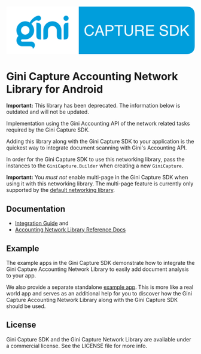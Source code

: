 ![Gini Capture SDK for Android](../GiniCapture_Logo.png)

Gini Capture Accounting Network Library for Android
==================================================

**Important:** This library has been deprecated. The information below is outdated and will not be updated.

Implementation using the Gini Accounting API of the network related tasks required by the Gini Capture SDK.

Adding this library along with the Gini Capture SDK to your application is the quickest way to integrate document
scanning with Gini's Accounting API.

In order for the Gini Capture SDK to use this networking library, pass the instances to the `GiniCapture.Builder`
when creating a new `GiniCapture`.

**Important:** You *must not* enable multi-page in the Gini Capture SDK when using it with this networking library.
The multi-page feature is currently only supported by the [default networking
library](https://github.com/gini/gini-capture-sdk-android/tree/master/ginicapture-network).

Documentation
-------------

* [Integration Guide](http://developer.gini.net/gini-capture-sdk-android/html/) and
* [Accounting Network Library Reference Docs](http://developer.gini.net/gini-capture-sdk-android/accounting/network/javadoc/index.html)

Example
-------

The example apps in the Gini Capture SDK demonstrate how to integrate the Gini Capture Accounting Network Library to
easily add document analysis to your app.

We also provide a separate standalone [example app](https://github.com/gini/gini-vision-lib-android-example). This is
more like a real world app and serves as an additional help for you to discover how the Gini Capture Accounting Network
Library along with the Gini Capture SDK should be used.

License
-------

Gini Capture SDK and the Gini Capture Network Library are available under a commercial license. See the LICENSE file
for more info.
